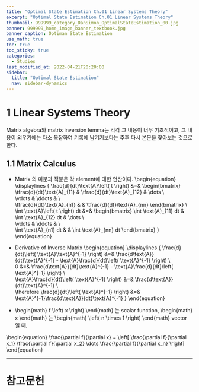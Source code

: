 ```yaml
---
title: "Optimal State Estimation Ch.01 Linear Systems Theory"
excerpt: "Optimal State Estimation Ch.01 Linear Systems Theory"
thumbnail: 999999_category_DanSimon_OptimalStateEstimation_00.jpg
banner: 999999_home_image_banner_textbook.jpg
banner_caption: Optiman State Estimation
use_math: true
toc: true
toc_sticky: true
categories:
  - Studies
last_modified_at: 2022-04-21T20:20:00
sidebar:
  title: "Optimal State Estimation"
  nav: sidebar-dynamics
---
```


# 1 Linear Systems Theory

Matrix algebra와 matrix inversion lemma는 각각 그 내용이 너무 기초적이고, 그 내용이 외우기에는 다소 복잡하여 기록에 남기기보다는 추후 다시 본문을 찾아보는 것으로 한다.

## 1.1 Matrix Calculus

* Matrix 의 미분과 적분은 각 element에 대한 연산이다.
\begin{equation}
    \displaylines
    {
        \frac{d}{dt}\text{A}\left( t \right) &=& \begin{bmatrix}
                                                 \tfrac{d}{dt}\text{A}\_{11} & \tfrac{d}{dt}\text{A}\_{12} & \\dots \\\
                                                 \\vdots & \\ddots & \\\
                                                 \tfrac{d}{dt}\text{A}\_{n1} & & \tfrac{d}{dt}\text{A}\_{nn}
                                                 \end{bmatrix} \\\
        \int \text{A}\left( t \right) dt &=& \begin{bmatrix}
                                    \int \text{A}\_{11} dt & \int \text{A}\_{12} dt & \\dots \\\
                                    \\vdots & \\ddots & \\\
                                    \int \text{A}\_{n1} dt & & \int \text{A}\_{nn} dt
                                    \end{bmatrix}
    }
\end{equation}

* Derivative of Inverse Matrix
\begin{equation}
    \displaylines
    {
        \frac{d}{dt}\left( \text{A}\text{A}^{-1} \right) &=& \frac{d\text{A}}{dt}\text{A}^{-1} - \text{A}\frac{d}{dt}\left( \text{A}^{-1} \right) \\\
        0 &=& \frac{d\text{A}}{dt}\text{A}^{-1} - \text{A}\frac{d}{dt}\left( \text{A}^{-1} \right) \\\
        \text{A}\frac{d}{dt}\left( \text{A}^{-1} \right) &=& \frac{d\text{A}}{dt}\text{A}^{-1} \\\
        \therefore \frac{d}{dt}\left( \text{A}^{-1} \right) &=& \text{A}^{-1}\frac{d\text{A}}{dt}\text{A}^{-1}
    }
\end{equation}

* \begin{math} f \left( x \right) \end{math} 는 scalar function, \begin{math} x \end{math} 는 \begin{math} \left( n \times 1 \right) \end{math} vector 일 때,

\begin{equation}
    \frac{\partial f}{\partial x} = \left[ \frac{\partial f}{\partial x\_1} \frac{\partial f}{\partial x\_2} \\dots \frac{\partial f}{\partial x\_n} \right]
\end{equation}


- - -
# 참고문헌
